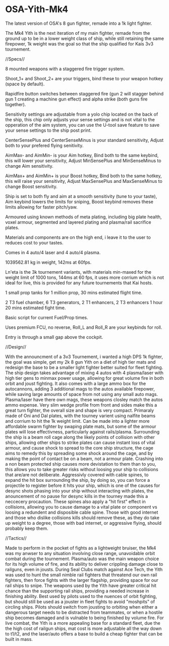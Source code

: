 # OSA-Yith-Mk4
The latest version of OSA's 8 gun fighter, remade into a 1k light fighter.

The Mk4 Yith is the next iteration of my main fighter, remade from the ground up to be in a lower weight class of ship, while still retaining the same firepower, 1k weight was the goal so that the ship qualified for Kais 3v3 tournement.

//Specs//

8 mounted weapons with a staggered fire trigger system.

Shoot_1+ and Shoot_2+ are your triggers, bind these to your weapon hotkey (space by default).

Rapidfire button switches between staggered fire (gun 2 will stagger behind gun 1 creating a machine gun effect) and alpha strike (both guns fire together).

Sensitivity settings are adjustable from a yolo chip located on the back of the ship, this chip only adjusts your sense settings and is not vital to the opperation of the aim system, you can use the U-tool save feature to save your sense settings to the ship post print.

CenterSensePlus and CenterSenseMinus is your standard sensitivity, Adjust both to your prefered flying senitivity.

AimMax- and AimMin- is your Aim hotkey, Bind both to the same keybind, this will lower your sensitivity, Adjust MinSensePlus and MinSenseMinus to change Aim sensitivity.

AimMax+ and AimMin+ is your Boost hotkey, Bind both to the same hotkey, this will raise your sensitivity, Adjust MaxSensePlus and MaxSenseMinus to change Boost sensitivity.

Ship is set to both fly and aim at a smooth sensitivity (tune to your taste), Aim keybind lowers the limits for sniping, Boost keybind removes these limits allowing for faster pitch/yaw.

Armoured using known methods of meta plating, including big plate health, voxel armour, segmented and layered plating and plasma/rail sacrifice plates.

Materials and components are on the high end, i leave it to the user to reduces cost to your tastes.

Comes in 4 auto/4 laser and 4 auto/4 plasma.

1039562.81 kg in weight, 142ms at 60fps.

Ln'eta is the 3k tournement variants, with materials min-maxed for the weight limit of 1000 tons, 144ms at 60 fps, it uses more corrium which is not ideal for live, this is provided for any future tournements that Kai hosts.

1 small prop tanks for 1 million prop, 30 mins estimated flight time.

2 T3 fuel chamber, 6 T3 generators, 2 T1 enhancers, 2 T3 enhancers 1 hour 20 mins estimated fight time.

Basic script for current Fuel/Prop times.

Uses premium FCU, no reverse, Roll_L and Roll_R are your keybinds for roll.

Entry is through a small gap above the cockpit.

//Design//

With the announcment of a 3v3 Tournement, i wanted a high DPS 1k fighter, the goal was simple, get my 2k 8 gun Yith on a diet of high tier mats and redesign the base to be a smaller light fighter better suited for fleet fighting.
The ship design takes advantage of mixing 4 autos with 4 plasma/laser with high tier gens to minmax power usage, allowing for great volume fire in both orbit and joust fighting.
It also comes with a large ammo box for the autocannons, adding 3 additional mags to the autos available firepower, while saving large amounts of space from not using any small auto mags.
Plasma/laser have there own mags, these weapons closley match the autos ammo expense.
Very slim wedge profile from front and sides make this a great turn fighter, the overall size and shape is very compact.
Primaraly made of Oni and Dal plates, with the tourney varient using nalfite beams and corrium to hit the 1k weight limit.
Can be made into a lighter more affordable swarm fighter by swaping plate mats, but some of the armour plates will lose effectivness, particularly against rails/plasma.
Surrounding the ship is a beam roll cage along the likely points of collision with other ships, allowing other ships to strike plates can cause instant loss of vital armour, and cause shock to spread to the core ship structure, the cage aims to remedy this by spreading some shock around the cage, and by making the point of contact be on a beam, not a armour plate.
Crashing into a non beam protected ship causes more devistation to them than to you, this allows you to take greater risks without loosing your ship to collisions that are/are not deliberate.
Aggressivly covered with cable spines, to expand the hit box surrounding the ship, by doing so, you can force a projectile to register before it hits your ship, which is one of the causes for desync shots phasing into your ship without interacting with plates, the anouncement of no pause for desync kills in the tourney made this a neccecery procaution.
These spines also apply a "hit first" effect in collisions, allowing you to cause damage to a vital plate or component vs loosing a redundent and disposible cable spine.
Those with good internet and those who dislike collisions kills should remove these, as they do take up weight to a degree, those with bad internet, or aggressive flying, should probably keep them.

//Tactics//

Made to perform in the pocket of fights as a lightweight bruiser, the Mk4 was my anwser to any situation involving close range, unavoidable orbit combat during the tournement.
Plasma/auto was the main weapon choice for its high volume of fire, and its ability to deliver crippling damage close to railguns, even in jousts.
During Seal Clubs match against Ace Tech, the Yith was used to hunt the small nimble rail fighters that threatend our own rail fighters, then force fights with the larger flagship, providing space for our rail ships to snipe.
The weapons used by the Yith have greater critical hit chance than the supporting rail ships, providing a needed increase in finishing ability.
Best used by pilots used to the nuences of orbit fighting, but should still be used as a jouster in fleet fights to avoid "moshpits" of circling ships.
Pilots should switch from jousting to orbiting when either a dangerous target needs to be distracted from teammates, or when a hostile ship becomes damaged and is vulnable to being finished by volume fire.
For live combat, the Yith is a more appealing base for a standard fleet, due the the high cost of railgun ships, mat cost is more adjustable all the way down to t1/t2, and the laser/auto offers a base to build a cheap fighter that can be built in mass.
